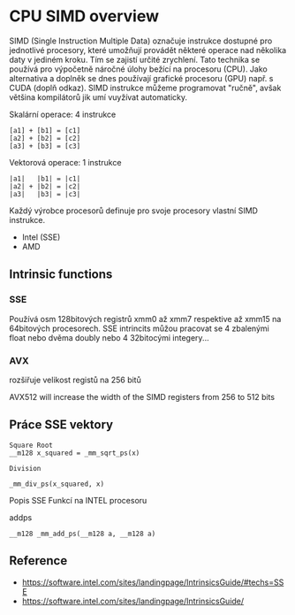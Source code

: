 # CPU SIMD overview

SIMD (Single Instruction Multiple Data) označuje instrukce dostupné pro jednotlivé procesory, které umožňují provádět některé operace nad několika daty v jediném kroku.
Tím se zajistí určité zrychlení. Tato technika se používá pro výpočetně náročné úlohy bežící na procesoru (CPU). Jako alternativa a doplněk se
dnes používají grafické procesoru (GPU) např. s CUDA (doplň odkaz). SIMD instrukce můžeme programovat "ručně", avšak většina kompilátorů jik umí
vuyžívat automaticky.

Skalární operace: 4 instrukce

    [a1] + [b1] = [c1]
    [a2] + [b2] = [c2]
    [a3] + [b3] = [c3]

Vektorová operace: 1 instrukce

    |a1|   |b1| = |c1| 
    |a2| + |b2| = |c2|
    |a3|   |b3| = |c3|

Každý výrobce procesorů definuje pro svoje procesory vlastní SIMD instrukce.

- Intel (SSE)
- AMD

## Intrinsic functions

### SSE

Používá osm 128bitových registrů xmm0 až xmm7 respektive až xmm15 na 64bitových procesorech.
SSE intrincits můžou pracovat se 4 zbalenými float nebo dvěma doubly nebo 4 32bitocými integery...

### AVX

rozšiřuje velikost registů na 256 bitů

AVX512 will increase the width of the SIMD registers from 256 to 512 bits

## Práce SSE vektory

    Square Root
    __m128 x_squared = _mm_sqrt_ps(x)

    Division

    _mm_div_ps(x_squared, x)

Popis SSE Funkcí na INTEL procesoru

addps

    __m128 _mm_add_ps(__m128 a, __m128 a) 

## Reference

- <https://software.intel.com/sites/landingpage/IntrinsicsGuide/#techs=SSE>
- <https://software.intel.com/sites/landingpage/IntrinsicsGuide/>
